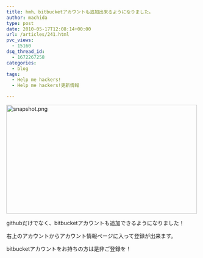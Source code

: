```yaml
---
title: hmh、bitbucketアカウントも追加出来るようになりました。
author: machida
type: post
date: 2010-05-17T12:08:14+00:00
url: /articles/241.html
pvc_views:
  - 15160
dsq_thread_id:
  - 1672267258
categories:
  - blog
tags:
  - Help me hackers!
  - Help me hackers!更新情報

---
```

<p class="center">
  <a href="http://www.flickr.com/photos/fjord_llc/4615271562/" title="snapshot.png by 町田 哲平（teppei machida）, on Flickr"><img src="http://farm5.static.flickr.com/4068/4615271562_0cef8e7873.jpg" width="500" height="286" alt="snapshot.png" /></a>
</p>

githubだけでなく、bitbucketアカウントも追加できるようになりました！
  
右上のアカウントからアカウント情報ページに入って登録が出来ます。
  
bitbucketアカウントをお持ちの方は是非ご登録を！